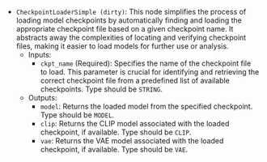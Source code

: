 - `CheckpointLoaderSimple (dirty)`: This node simplifies the process of loading model checkpoints by automatically finding and loading the appropriate checkpoint file based on a given checkpoint name. It abstracts away the complexities of locating and verifying checkpoint files, making it easier to load models for further use or analysis.
    - Inputs:
        - `ckpt_name` (Required): Specifies the name of the checkpoint file to load. This parameter is crucial for identifying and retrieving the correct checkpoint file from a predefined list of available checkpoints. Type should be `STRING`.
    - Outputs:
        - `model`: Returns the loaded model from the specified checkpoint. Type should be `MODEL`.
        - `clip`: Returns the CLIP model associated with the loaded checkpoint, if available. Type should be `CLIP`.
        - `vae`: Returns the VAE model associated with the loaded checkpoint, if available. Type should be `VAE`.
